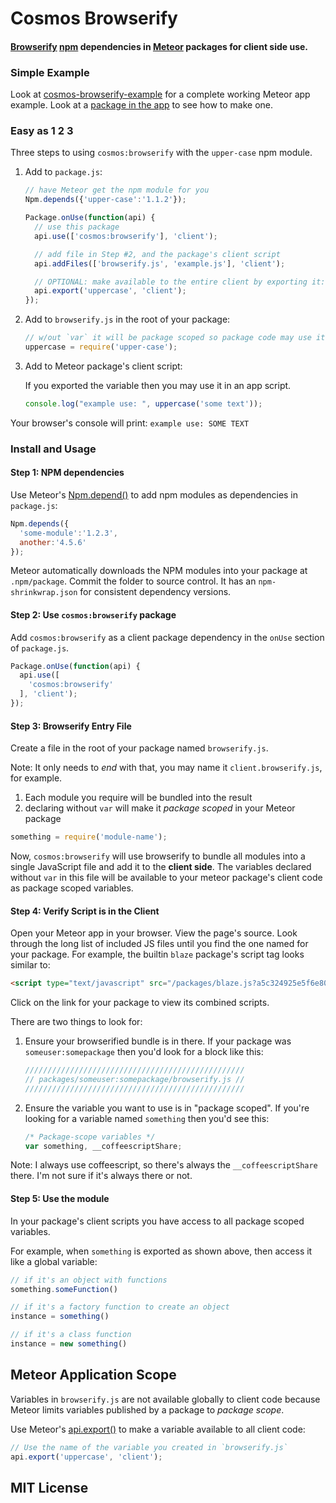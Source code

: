 # Cosmos Browserify

#### [Browserify](http://browserify.org) [npm](http://npmjs.org) dependencies in [Meteor](http://meteor.com) packages for **client side** use.

### Simple Example

Look at [cosmos-browserify-example](http://github.com/elidoran/cosmos-browserify-example)
for a complete working Meteor app example. Look at a [package in the app](http://github.com/elidoran/cosmos-browserify-example/tree/master/packages/browserify-example)
to see how to make one.

### Easy as 1 2 3

Three steps to using `cosmos:browserify` with the `upper-case` npm module.

1. Add to `package.js`:

    ```javascript
    // have Meteor get the npm module for you
    Npm.depends({'upper-case':'1.1.2'});

    Package.onUse(function(api) {
      // use this package
      api.use(['cosmos:browserify'], 'client');

      // add file in Step #2, and the package's client script
      api.addFiles(['browserify.js', 'example.js'], 'client');

      // OPTIONAL: make available to the entire client by exporting it:
      api.export('uppercase', 'client');
    });
    ```

2. Add to `browserify.js` in the root of your package:

    ```javascript
    // w/out `var` it will be package scoped so package code may use it
    uppercase = require('upper-case');
    ```

3. Add to Meteor package's client script:

    If you exported the variable then you may use it in an app script.

    ```javascript
    console.log("example use: ", uppercase('some text'));
    ```

Your browser's console will print: `example use: SOME TEXT`


### Install and Usage

#### Step 1: NPM dependencies

Use Meteor's [Npm.depend()](http://docs.meteor.com/#/full/Npm-depends) to add npm
modules as dependencies in `package.js`:

```javascript
Npm.depends({
  'some-module':'1.2.3',
  another:'4.5.6'
});
```

Meteor automatically downloads the NPM modules into your package
at `.npm/package`. Commit the folder to source control. It has an
`npm-shrinkwrap.json` for consistent dependency versions.

#### Step 2: Use `cosmos:browserify` package

Add `cosmos:browserify` as a client package dependency in the `onUse` section
of `package.js`.

```javascript
Package.onUse(function(api) {
  api.use([
    'cosmos:browserify'
  ], 'client');
});
```

#### Step 3: Browserify Entry File

Create a file in the root of your package named `browserify.js`.

Note: It only needs to *end* with that, you may name it `client.browserify.js`,
for example.

1. Each module you require will be bundled into the result
2. declaring without `var` will make it *package scoped* in your Meteor package

```javascript
something = require('module-name');
```

Now, `cosmos:browserify` will use browserify to bundle all modules into a single
JavaScript file and add it to the **client side**. The variables declared
without `var` in this file will be available to your meteor package's client
code as package scoped variables.

#### Step 4: Verify Script is in the Client

Open your Meteor app in your browser. View the page's source. Look through the
long list of included JS files until you find the one named for your package.
For example, the builtin `blaze` package's script tag looks similar to:

```html
<script type="text/javascript" src="/packages/blaze.js?a5c324925e5f6e800a4"></script>
```

Click on the link for your package to view its combined scripts.

There are two things to look for:

1. Ensure your browserified bundle is in there. If your package was
`someuser:somepackage` then you'd look for a block like this:

    ```javascript
    /////////////////////////////////////////////////
    // packages/someuser:somepackage/browserify.js //
    /////////////////////////////////////////////////
    ```

2. Ensure the variable you want to use is in "package scoped". If you're looking
for a variable named `something` then you'd see this:

    ```javascript
    /* Package-scope variables */
    var something, __coffeescriptShare;
    ```

Note: I always use coffeescript, so there's always the `__coffeescriptShare` there.
I'm not sure if it's always there or not.


#### Step 5: Use the module

In your package's client scripts you have access to all package scoped variables.

For example, when `something` is exported as shown above, then access it like
a global variable:

```javascript
// if it's an object with functions
something.someFunction()

// if it's a factory function to create an object
instance = something()

// if it's a class function
instance = new something()
```

## Meteor Application Scope

Variables in `browserify.js` are not available globally to client code because Meteor limits variables published by a package to *package scope*.

Use Meteor's [api.export()](http://docs.meteor.com/#/full/pack_export) to make a variable available to all client code:

```javascript
// Use the name of the variable you created in `browserify.js`
api.export('uppercase', 'client');
```

## MIT License

